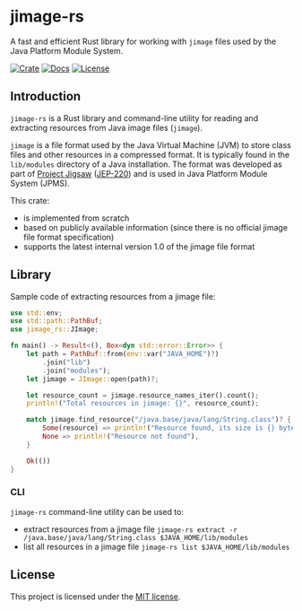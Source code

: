 jimage-rs
===
A fast and efficient Rust library for working with `jimage` files used by the Java Platform Module System.

[![Crate][crate-image]][crate-link]
[![Docs][docs-image]][docs-link]
[![License][license-mit-image]][license-mit-link]

## Introduction
`jimage-rs` is a Rust library and command-line utility for reading and extracting resources from Java image files (`jimage`).

`jimage` is a file format used by the Java Virtual Machine (JVM) to store class files and other resources in a compressed format. It is typically found in the `lib/modules` directory of a Java installation.
The format was developed as part of [Project Jigsaw][project-jigsaw] ([JEP-220][jep-220]) and is used in Java Platform Module System (JPMS).

This crate: 
 - is implemented from scratch
 - based on publicly available information (since there is no official jimage file format specification)
 - supports the latest internal version 1.0 of the jimage file format

## Library
Sample code of extracting resources from a jimage file:

```rust
use std::env;
use std::path::PathBuf;
use jimage_rs::JImage;

fn main() -> Result<(), Box<dyn std::error::Error>> {
    let path = PathBuf::from(env::var("JAVA_HOME")?)
        .join("lib")
        .join("modules");
    let jimage = JImage::open(path)?;

    let resource_count = jimage.resource_names_iter().count();
    println!("Total resources in jimage: {}", resource_count);

    match jimage.find_resource("/java.base/java/lang/String.class")? {
        Some(resource) => println!("Resource found, its size is {} bytes", resource.len()),
        None => println!("Resource not found"),
    }

    Ok(())
}
```

### CLI
`jimage-rs` command-line utility can be used to:
- extract resources from a jimage file `jimage-rs extract -r /java.base/java/lang/String.class $JAVA_HOME/lib/modules`
- list all resources in a jimage file `jimage-rs list $JAVA_HOME/lib/modules`

## License

This project is licensed under the [MIT license][license-mit-link].

[//]: # (links)
[crate-image]: https://img.shields.io/crates/v/jimage-rs.svg
[crate-link]: https://crates.io/crates/jimage-rs
[docs-image]: https://docs.rs/jimage-rs/badge.svg
[docs-link]: https://docs.rs/jimage-rs
[license-mit-image]: https://img.shields.io/badge/license-MIT-blue.svg
[license-mit-link]: LICENSE
[project-jigsaw]: https://openjdk.org/projects/jigsaw/
[jep-220]: https://openjdk.org/jeps/220
